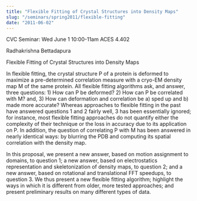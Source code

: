 ```yaml
---
title: "Flexible Fitting of Crystal Structures into Density Maps"
slug: "/seminars/spring2011/flexible-fitting"
date: "2011-06-02"
---
```

CVC Seminar: Wed June 1 10:00-11am ACES 4.402

Radhakrishna Bettadapura

Flexible Fitting of Crystal Structures into Density Maps

In flexible fitting, the crystal structure P of a protein is deformed to maximize a pre-determined correlation measure with a cryo-EM density map M of the same protein. All flexible fitting algorithms ask, and answer, three questions: 1) How can P be deformed? 2) How can P be correlated with M? and, 3) How can deformation and correlation be a) sped up and b) made more accurate? Whereas approaches to flexible fitting in the past have answered questions 1 and 2 fairly well, 3 has been essentially ignored; for instance, most flexible fitting approaches do not quantify either the complexity of their technique or the loss in accuracy due to its application on P. In addition, the question of correlating P with M has been answered in nearly identical ways: by blurring the PDB and computing its spatial correlation with the density map.

In this proposal, we present a new answer, based on motion assignment to domains, to question 1; a new answer, based on electrostatics representation and skeletonization of density maps, to question 2; and a new answer, based on rotational and translational FFT speedups, to question 3. We thus present a new flexible fitting algorithm; highlight the ways in which it is different from older, more tested approaches; and present preliminary results on many different types of data.